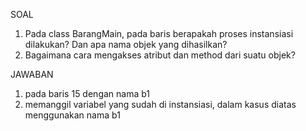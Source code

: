 SOAL

1. Pada class BarangMain, pada baris berapakah proses instansiasi dilakukan? Dan apa nama objek
yang dihasilkan?
2. Bagaimana cara mengakses atribut dan method dari suatu objek?

JAWABAN

1. pada baris 15 dengan nama b1
2. memanggil variabel yang sudah di instansiasi, dalam kasus diatas menggunakan nama b1